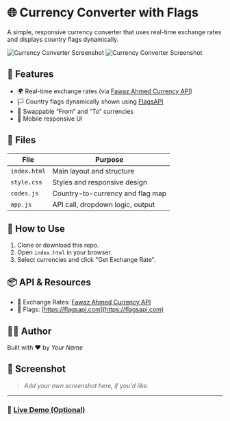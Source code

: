 # 🌐 Currency Converter with Flags

A simple, responsive currency converter that uses real-time exchange rates and displays country flags dynamically.

![Currency Converter Screenshot](https://flagsapi.com/US/flat/64.png) ![Currency Converter Screenshot](https://flagsapi.com/IN/flat/64.png)

## 🚀 Features

- 🌍 Real-time exchange rates (via [Fawaz Ahmed Currency API](https://github.com/fawazahmed0/currency-api))
- 🏳 Country flags dynamically shown using [FlagsAPI](https://flagsapi.com/)
- 🔁 Swappable “From” and “To” currencies
- 📱 Mobile responsive UI

## 📁 Files

| File        | Purpose                         |
|-------------|---------------------------------|
| `index.html`| Main layout and structure       |
| `style.css` | Styles and responsive design    |
| `codes.js`  | Country-to-currency and flag map|
| `app.js`    | API call, dropdown logic, output|

## 🔧 How to Use

1. Clone or download this repo.
2. Open `index.html` in your browser.
3. Select currencies and click "Get Exchange Rate".

## 📦 API & Resources

- 💱 Exchange Rates: [Fawaz Ahmed Currency API](https://github.com/fawazahmed0/currency-api)
- 🏁 Flags: [https://flagsapi.com](https://flagsapi.com)

## 👨‍💻 Author

Built with ❤️ by *Your Name*

## 📸 Screenshot

> _Add your own screenshot here, if you'd like._

---

### 🔗 [Live Demo (Optional)](https://your-demo-link.netlify.app)
